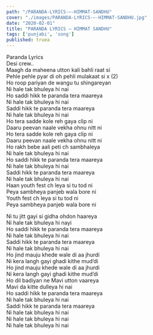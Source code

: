 ```yaml
---
path: "/PARANDA-LYRICS-–-HIMMAT-SANDHU"
cover: "./images/PARANDA-LYRICS-–-HIMMAT-SANDHU.jpg"
date: "2020-02-01"
title: "PARANDA LYRICS – HIMMAT SANDHU"
tags: ['punjabi', 'song']
published: truea
---
```

  
Paranda Lyrics  
Desi crew..  
Maagh da maheena utton kali bahli raat si  
Pehle pehle pyar di oh pehli mulakaat si x (2)  
Ho roop pariyan de wangu tu shingareyan  
Ni hale tak bhuleya hi nai  
Ho saddi hikk te paranda tera maareya  
Ni hale tak bhuleya hi nai  
Saddi hikk te paranda tera maareya  
Ni hale tak bhuleya hi nai  
Ho tera sadde kole reh gaya clip ni  
Daaru peevan naale vekha ohnu nitt ni  
Ho tera sadde kole reh gaya clip ni  
Daaru peevan naale vekha ohnu nitt ni  
Ho rakh bebe aali peti ch sambhaleya  
Ni hale tak bhuleya hi nai  
Ho saddi hikk te paranda tera maareya  
Ni hale tak bhuleya hi nai  
Saddi hikk te paranda tera maareya  
Ni hale tak bhuleya hi nai  
Haan youth fest ch leya si tu tod ni  
Peya sambheya panjeb wala bore ni  
Youth fest ch leya si tu tod ni  
Peya sambheya panjeb wala bore ni  
  
  
  
  
  
  
Ni tu jitt gayi si gidha ohdon haareya  
Ni hale tak bhuleya hi nayi  
Ho saddi hikk te paranda tera maareya  
Ni hale tak bhuleya hi nai  
Saddi hikk te paranda tera maareya  
Ni hale tak bhuleya hi nai  
Ho jind mauju khede wale di aa jhurdi  
Ni kera langh gayi ghadi kithe mud’di  
Ho jind mauju khede wale di aa jhurdi  
Ni kera langh gayi ghadi kithe mud’di  
Ho dil badiyan ne Mavi utton vaareya  
Mavi da kitte dulleya hi nai  
Ho saddi hikk te paranda tera maareya  
Ni hale tak bhuleya hi nai  
Saddi hikk te paranda tera maareya  
Ni hale tak bhuleya hi nai  
Ni hale tak bhuleya hi nai  
Ni hale tak bhuleya hi nai  
